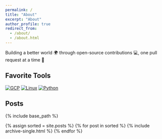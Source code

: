 ```yaml
---
permalink: /
title: "About"
excerpt: "About"
author_profile: true
redirect_from: 
  - /about/
  - /about.html
---
```


Building a better world 🌍 through open-source contributions 💻, one pull request at a time 🚀

## Favorite Tools
[![GCP](https://skillicons.dev/icons?i=gcp)](https://cloud.google.com/)
[![Linux](https://skillicons.dev/icons?i=linux)](https://linux.org/)
[![Python](https://skillicons.dev/icons?i=py)](https://python.org/)

## Posts
{% include base_path %}

{% assign sorted = site.posts %}
{% for post in sorted %}
  {% include archive-single.html %}
{% endfor %}
